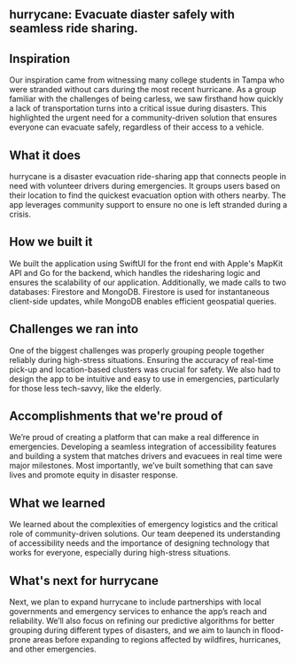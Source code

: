 ## hurrycane: Evacuate diaster safely with seamless ride sharing.

## Inspiration

Our inspiration came from witnessing many college students in Tampa who were stranded without cars during the most recent hurricane. As a group familiar with the challenges of being carless, we saw firsthand how quickly a lack of transportation turns into a critical issue during disasters. This highlighted the urgent need for a community-driven solution that ensures everyone can evacuate safely, regardless of their access to a vehicle.

## What it does

hurrycane is a disaster evacuation ride-sharing app that connects people in need with volunteer drivers during emergencies. It groups users based on their location to find the quickest evacuation option with others nearby. The app leverages community support to ensure no one is left stranded during a crisis.

## How we built it

We built the application using SwiftUI for the front end with Apple's MapKit API and Go for the backend, which handles the ridesharing logic and ensures the scalability of our application. Additionally, we made calls to two databases: Firestore and MongoDB. Firestore is used for instantaneous client-side updates, while MongoDB enables efficient geospatial queries.

## Challenges we ran into

One of the biggest challenges was properly grouping people together reliably during high-stress situations. Ensuring the accuracy of real-time pick-up and location-based clusters was crucial for safety. We also had to design the app to be intuitive and easy to use in emergencies, particularly for those less tech-savvy, like the elderly.

## Accomplishments that we're proud of

We’re proud of creating a platform that can make a real difference in emergencies. Developing a seamless integration of accessibility features and building a system that matches drivers and evacuees in real time were major milestones. Most importantly, we’ve built something that can save lives and promote equity in disaster response.

## What we learned

We learned about the complexities of emergency logistics and the critical role of community-driven solutions. Our team deepened its understanding of accessibility needs and the importance of designing technology that works for everyone, especially during high-stress situations.

## What's next for hurrycane

Next, we plan to expand hurrycane to include partnerships with local governments and emergency services to enhance the app’s reach and reliability. We’ll also focus on refining our predictive algorithms for better grouping during different types of disasters, and we aim to launch in flood-prone areas before expanding to regions affected by wildfires, hurricanes, and other emergencies.
